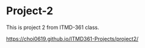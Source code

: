 # Project-2
This is project 2 from ITMD-361 class.

https://choi0619.github.io/ITMD361-Projects/project2/

